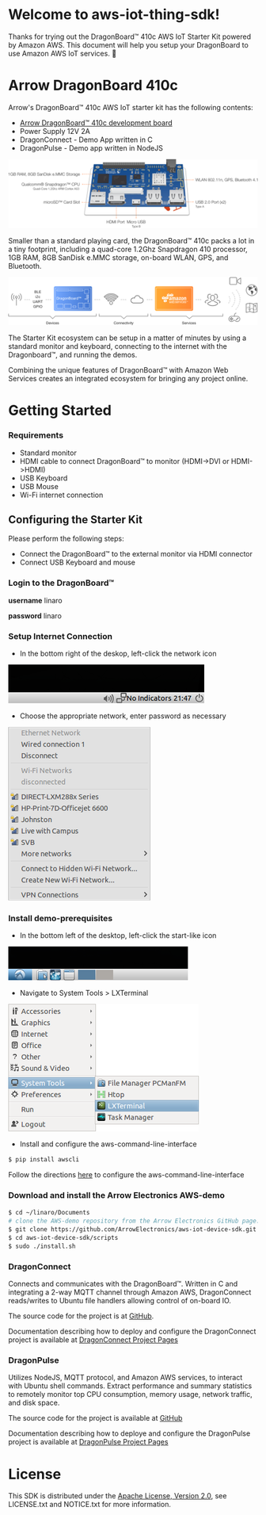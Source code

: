 # Welcome to aws-iot-thing-sdk!

Thanks for trying out the DragonBoard&trade; 410c AWS IoT Starter Kit powered
by Amazon AWS. This document will help you setup your DragonBoard to use Amazon
AWS IoT services. :dragon_face:

# Arrow DragonBoard 410c

Arrow's DragonBoard&trade; 410c AWS IoT starter kit has the following contents:
* [Arrow DragonBoard&trade; 410c development board](http://partners.arrow.com/campaigns-na/qualcomm/dragonboard-410c/awsiotstarterkit/)
* Power Supply 12V 2A
* DragonConnect - Demo App written in C
* DragonPulse - Demo app written in NodeJS

![Image of Board Callout](https://raw.githubusercontent.com/ArrowElectronics/aws-iot-device-sdk/master/images/dragonboard_callouts.png)

Smaller than a standard playing card, the DragonBoard&trade; 410c packs a lot
in a tiny footprint, including a quad-core 1.2Ghz Snapdragon 410 processor,
1GB RAM, 8GB SanDisk e.MMC storage, on-board WLAN, GPS, and Bluetooth.

![Image of IoT Stack](https://raw.githubusercontent.com/ArrowElectronics/aws-iot-device-sdk/master/images/iot_infographic.png)

The Starter Kit ecosystem can be setup in a matter of minutes by using a
standard monitor and keyboard, connecting to the internet with the
Dragonboard&trade;, and running the demos.

Combining the unique features of DragonBoard&trade; with Amazon Web Services
creates an integrated ecosystem for bringing any project online.

# Getting Started

### Requirements
* Standard monitor
* HDMI cable to connect DragonBoard&trade; to monitor (HDMI->DVI or HDMI->HDMI)
* USB Keyboard
* USB Mouse
* Wi-Fi internet connection

## Configuring the Starter Kit

Please perform the following steps:
* Connect the DragonBoard&trade; to the external monitor via HDMI connector
* Connect USB Keyboard and mouse

### Login to the DragonBoard&trade;

**username** linaro

**password** linaro

### Setup Internet Connection

* In the bottom right of the deskop, left-click the network icon

![Image of Network Icon](https://raw.githubusercontent.com/ArrowElectronics/aws-iot-device-sdk/master/images/network_icon.png)

* Choose the appropriate network, enter password as necessary

![Image of Network Menu](https://raw.githubusercontent.com/ArrowElectronics/aws-iot-device-sdk/master/images/network_menu.png)

### Install demo-prerequisites

* In the bottom left of the desktop, left-click the start-like icon

![Image of Start Icon](https://raw.githubusercontent.com/ArrowElectronics/aws-iot-device-sdk/master/images/start_icon.png)

* Navigate to System Tools > LXTerminal

![Image of Start Icon](https://raw.githubusercontent.com/ArrowElectronics/aws-iot-device-sdk/master/images/terminal.png)

* Install and configure the aws-command-line-interface
```sh
$ pip install awscli
```
Follow the directions [here](http://docs.aws.amazon.com/cli/latest/userguide) to configure the aws-command-line-interface

### Download and install the Arrow Electronics AWS-demo
```sh
$ cd ~/linaro/Documents
# clone the AWS-demo repository from the Arrow Electronics GitHub page:
$ git clone https://github.com/ArrowElectronics/aws-iot-device-sdk.git 
$ cd aws-iot-device-sdk/scripts
$ sudo ./install.sh
```

### DragonConnect

Connects and communicates with the DragonBoard&trade;. Written in C and
integrating a 2-way MQTT channel through Amazon AWS, DragonConnect
reads/writes to Ubuntu file handlers allowing control of on-board IO.

The source code for the project is at
<a href="https://github.com/ArrowElectronics/aws-iot-dragonconnect-c" target="_blank">GitHub</a>.

Documentation describing how to deploy and configure the DragonConnect project is available at
<a href="https://arrowelectronics.github.io/aws-iot-dragonconnect-c/" target="_blank">DragonConnect Project Pages</a>

### DragonPulse

Utilizes NodeJS, MQTT protocol, and Amazon AWS services, to interact with
Ubuntu shell commands. Extract performance and summary statistics to
remotely monitor top CPU consumption, memory usage, network traffic,
and disk space.

The source code for the project is available at
<a href="https://github.com/ArrowElectronics/aws-iot-dragonpulse-js/" target="_blank">GitHub</a>

Documentation describing how to deploye and configure the DragonPulse project is available at
<a href="https://arrowelectronics.github.io/aws-iot-dragonpulse-js/" target="_blank">DragonPulse Project Pages</a>

# License
This SDK is distributed under the
[Apache License, Version 2.0](http://www.apache.org/licenses/LICENSE-2.0),
see LICENSE.txt and NOTICE.txt for more information.
